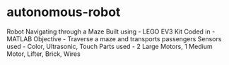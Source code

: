 # autonomous-robot
Robot Navigating through a Maze
Built using - LEGO EV3 Kit
Coded in - MATLAB
Objective - Traverse a maze and transports passengers
Sensors used - Color, Ultrasonic, Touch
Parts used - 2 Large Motors, 1 Medium Motor, Lifter, Brick, Wires

